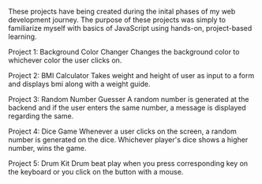 These projects have being created during the inital phases of my web development journey.
The purpose of these projects was simply to familiarize myself with basics of JavaScript using hands-on, project-based learning.

Project 1: Background Color Changer
            Changes the background color to whichever color the user clicks on.
            
Project 2: BMI Calculator
            Takes weight and height of user as input to a form and displays bmi along with a weight guide.
            
Project 3: Random Number Guesser
            A random number is generated at the backend and if the user enters the same number, a message is displayed regarding the same.
            
Project 4: Dice Game
            Whenever a user clicks on the screen, a random number is generated on the dice. Whichever player's dice shows a higher number, wins the game.

Project 5: Drum Kit
            Drum beat play when you press corresponding key on the keyboard or you click on the button with a mouse.
